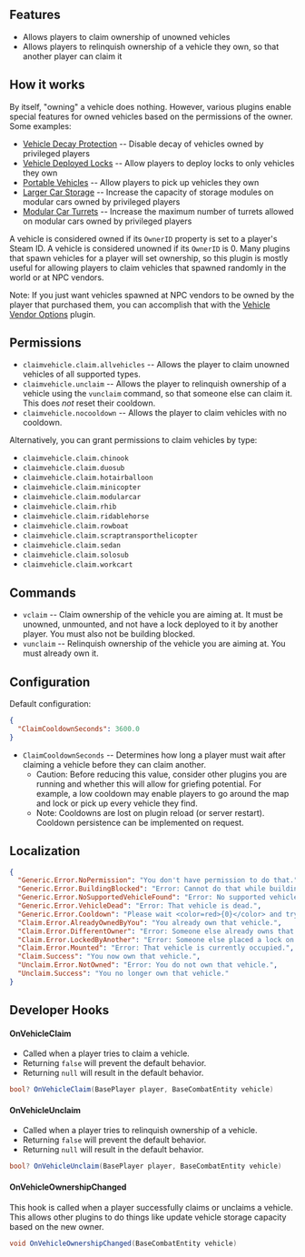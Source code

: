 ## Features

- Allows players to claim ownership of unowned vehicles
- Allows players to relinquish ownership of a vehicle they own, so that another player can claim it

## How it works

By itself, "owning" a vehicle does nothing. However, various plugins enable special features for owned vehicles based on the permissions of the owner. Some examples:
- [Vehicle Decay Protection](https://umod.org/plugins/vehicle-decay-protection) -- Disable decay of vehicles owned by privileged players
- [Vehicle Deployed Locks](https://umod.org/plugins/vehicle-deployed-locks) -- Allow players to deploy locks to only vehicles they own
- [Portable Vehicles](https://umod.org/plugins/portable-vehicles) -- Allow players to pick up vehicles they own
- [Larger Car Storage](https://umod.org/plugins/larger-car-storage) -- Increase the capacity of storage modules on modular cars owned by privileged players
- [Modular Car Turrets](https://umod.org/plugins/modular-car-turrets) -- Increase the maximum number of turrets allowed on modular cars owned by privileged players

A vehicle is considered owned if its `OwnerID` property is set to a player's Steam ID. A vehicle is considered unowned if its `OwnerID` is 0. Many plugins that spawn vehicles for a player will set ownership, so this plugin is mostly useful for allowing players to claim vehicles that spawned randomly in the world or at NPC vendors.

Note: If you just want vehicles spawned at NPC vendors to be owned by the player that purchased them, you can accomplish that with the [Vehicle Vendor Options](https://umod.org/plugins/vehicle-vendor-options) plugin.

## Permissions

- `claimvehicle.claim.allvehicles` -- Allows the player to claim unowned vehicles of all supported types.
- `claimvehicle.unclaim` -- Allows the player to relinquish ownership of a vehicle using the `vunclaim` command, so that someone else can claim it. This does *not* reset their cooldown.
- `claimvehicle.nocooldown` -- Allows the player to claim vehicles with no cooldown.

Alternatively, you can grant permissions to claim vehicles by type:
- `claimvehicle.claim.chinook`
- `claimvehicle.claim.duosub`
- `claimvehicle.claim.hotairballoon`
- `claimvehicle.claim.minicopter`
- `claimvehicle.claim.modularcar`
- `claimvehicle.claim.rhib`
- `claimvehicle.claim.ridablehorse`
- `claimvehicle.claim.rowboat`
- `claimvehicle.claim.scraptransporthelicopter`
- `claimvehicle.claim.sedan`
- `claimvehicle.claim.solosub`
- `claimvehicle.claim.workcart`

## Commands

- `vclaim` -- Claim ownership of the vehicle you are aiming at. It must be unowned, unmounted, and not have a lock deployed to it by another player. You must also not be building blocked.
- `vunclaim` -- Relinquish ownership of the vehicle you are aiming at. You must already own it.

## Configuration

Default configuration:

```json
{
  "ClaimCooldownSeconds": 3600.0
}
```

- `ClaimCooldownSeconds` -- Determines how long a player must wait after claiming a vehicle before they can claim another.
  - Caution: Before reducing this value, consider other plugins you are running and whether this will allow for griefing potential. For example, a low cooldown may enable players to go around the map and lock or pick up every vehicle they find.
  - Note: Cooldowns are lost on plugin reload (or server restart). Cooldown persistence can be implemented on request.

## Localization

```json
{
  "Generic.Error.NoPermission": "You don't have permission to do that.",
  "Generic.Error.BuildingBlocked": "Error: Cannot do that while building blocked.",
  "Generic.Error.NoSupportedVehicleFound": "Error: No supported vehicle found.",
  "Generic.Error.VehicleDead": "Error: That vehicle is dead.",
  "Generic.Error.Cooldown": "Please wait <color=red>{0}</color> and try again.",
  "Claim.Error.AlreadyOwnedByYou": "You already own that vehicle.",
  "Claim.Error.DifferentOwner": "Error: Someone else already owns that vehicle.",
  "Claim.Error.LockedByAnother": "Error: Someone else placed a lock on that vehicle.",
  "Claim.Error.Mounted": "Error: That vehicle is currently occupied.",
  "Claim.Success": "You now own that vehicle.",
  "Unclaim.Error.NotOwned": "Error: You do not own that vehicle.",
  "Unclaim.Success": "You no longer own that vehicle."
}
```

## Developer Hooks

#### OnVehicleClaim

- Called when a player tries to claim a vehicle.
- Returning `false` will prevent the default behavior.
- Returning `null` will result in the default behavior.

```csharp
bool? OnVehicleClaim(BasePlayer player, BaseCombatEntity vehicle)
```

#### OnVehicleUnclaim

- Called when a player tries to relinquish ownership of a vehicle.
- Returning `false` will prevent the default behavior.
- Returning `null` will result in the default behavior.

```csharp
bool? OnVehicleUnclaim(BasePlayer player, BaseCombatEntity vehicle)
```

#### OnVehicleOwnershipChanged

This hook is called when a player successfully claims or unclaims a vehicle. This allows other plugins to do things like update vehicle storage capacity based on the new owner.

```csharp
void OnVehicleOwnershipChanged(BaseCombatEntity vehicle)
```
